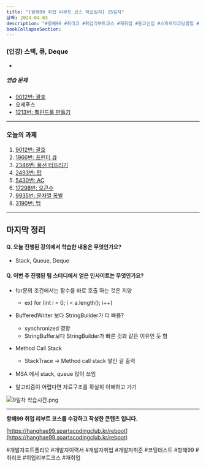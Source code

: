 ```yaml
---
title: "[항해99 취업 리부트 코스 학습일지] 15일차"
날짜: 2024-04-03
description: "#항해99 #취리코 #취업리부트코스 #재취업 #중고신입 #스파르타코딩클럽 #개발자취업 #개발자취준 #코딩테스트"
bookCollapseSection:
---
```

### (인강) 스택, 큐, Deque
- 

##### 연습 문제
- [9012번: 괄호](Coding%20Test/2024/24.04/1주차/B9012-괄호)
- 요세푸스
- [1213번: 팰린드롬 만들기](Coding%20Test/2024/24.03/4주차/B1213-팰린드롬%20만들기.md)

---
### 오늘의 과제

1. [9012번: 괄호](Coding%20Test/2024/24.04/1주차/B9012-괄호)
2. [1966번: 프린터 큐](Coding%20Test/2024/24.04/1주차/B1966-프린터%20큐)
3. [2346번: 풍선 터뜨리기](Coding%20Test/2024/24.04/1주차/B2346-풍선%20터뜨리기)
4. [2493번: 탑](Coding%20Test/2024/24.04/1주차/B2493-탑)
5. [5430번: AC](Coding%20Test/2024/24.04/1주차/B5430-AC)
6. [17298번: 오큰수](Coding%20Test/2024/24.04/1주차/B17298-오큰수)
7. [9935번: 문자열 폭발](Coding%20Test/2024/24.04/1주차/B9935-문자열%20폭발)
8. [3190번: 뱀](Coding%20Test/2024/24.04/1주차/B3190-뱀)


---
마지막 정리
---
#### Q. 오늘 진행된 강의에서 학습한 내용은 무엇인가요?
- Stack, Queue, Deque

#### Q. 이번 주 진행된 팀 스터디에서 얻은 인사이트는 무엇인가요?
- for문의 조건에서는 함수를 바로 호출 하는 것은 지양
	- ex) for (int i = 0; i < a.length(); i++)
- BufferedWriter 보다 StringBuilder가 더 빠름?
	- synchronized 영향
	- StringBuffer보다 StringBuilder가 빠른 것과 같은 이유인 듯 함
- Method Call Stack
	- StackTrace -> Method call stack 쌓인 걸 출력
- MSA 에서 stack, queue 많이 쓰임

- 알고리즘이 어렵다면 자료구조를 확실히 이해하고 가기

![9일차 학습시간.png](/assets/Hanghae99/학습시간/15일차%20학습시간.png)

---
**항해99 취업 리부트 코스를 수강하고 작성한 콘텐츠 입니다.**

[https://hanghae99.spartacodingclub.kr/reboot](https://hanghae99.spartacodingclub.kr/reboot)

#개발자포트폴리오 #개발자이력서 #개발자취업 #개발자취준 #코딩테스트 #항해99 #취리코 #취업리부트코스 #재취업
